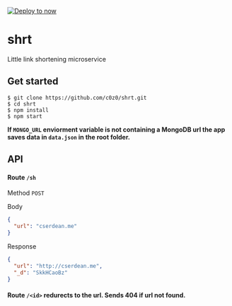 [![Deploy to now](https://deploy.now.sh/static/button.svg)](https://deploy.now.sh/?repo=https://github.com/c0z0/shrt&env=MONGO_URL)

# shrt
Little link shortening microservice

## Get started
```
$ git clone https://github.com/c0z0/shrt.git
$ cd shrt
$ npm install
$ npm start
```

<b> If `MONGO_URL` enviorment variable is not containing a MongoDB url the app saves data in `data.json` in the root folder.</b>

## API

#### Route `/sh`
Method `POST`

Body
```JSON
{
  "url": "cserdean.me"
}
```
Response
```JSON
{
  "url": "http://cserdean.me",
  "_d": "SkkHCaoBz"
}
```

#### Route `/<id>` redurects to the url. Sends 404 if url not found.
